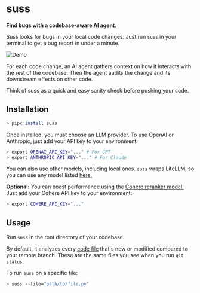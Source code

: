 # suss

**Find bugs with a codebase-aware AI agent.**

Suss looks for bugs in your local code changes. Just run `suss` in your terminal to get a bug report in under a minute.

![Demo](demo.gif)

For each code change, an AI agent gathers context on how it interacts with the rest of the codebase. Then the agent audits the change and its downstream effects on other code.

Think of suss as a quick and easy sanity check before pushing your code.

## Installation

```bash
> pipx install suss
```

Once installed, you must choose an LLM provider. To use OpenAI or Anthropic, just add your API key to your environment:

```bash
> export OPENAI_API_KEY="..." # For GPT
> export ANTHROPIC_API_KEY="..." # For Claude
```

You can also use other models, including local ones. `suss` wraps LiteLLM, so you can use any model listed [here.](https://docs.litellm.ai/docs/providers)

**Optional:** You can boost performance using the [Cohere reranker model.](https://cohere.com/rerank) Just add your Cohere API key to your environment:

```bash
> export COHERE_API_KEY="..."
```

## Usage

Run `suss` in the root directory of your codebase.

By default, it analyzes every [code file](https://github.com/shobrook/suss/blob/master/suss/constants/languages.py) that's new or modified compared to your remote branch. These are the same files you see when you run `git status`.

To run `suss` on a specific file:

```bash
> suss --file="path/to/file.py"
```
